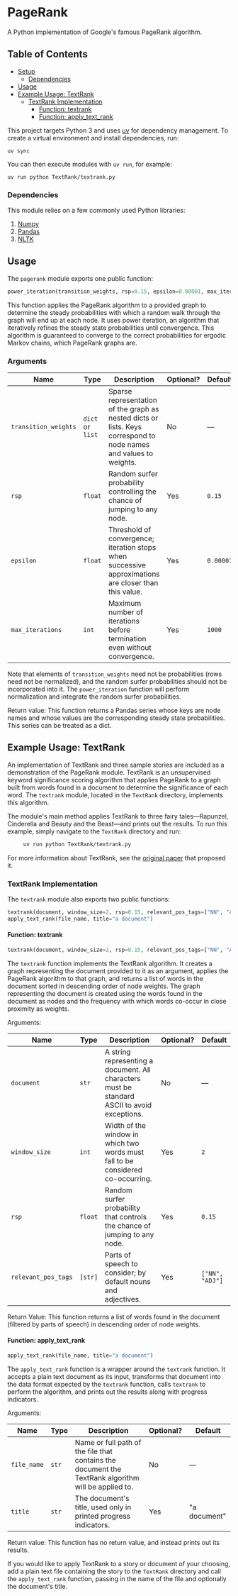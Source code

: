 # PageRank
A Python implementation of Google's famous PageRank algorithm.

## Table of Contents
- [Setup](#setup)
  - [Dependencies](#dependencies)
- [Usage](#usage)
- [Example Usage: TextRank](#example-usage-textrank)
  - [TextRank Implementation](#textrank-implementation)
    - [Function: textrank](#function-textrank)
    - [Function: apply_text_rank](#function-apply-text-rank)

This project targets Python 3 and uses [uv](https://github.com/astral-sh/uv) for
dependency management. To create a virtual environment and install
dependencies, run:

```
uv sync
```

You can then execute modules with `uv run`, for example:

```
uv run python TextRank/textrank.py
```

### Dependencies

This module relies on a few commonly used Python libraries:

1.  [Numpy](http://www.numpy.org/)
2.  [Pandas](http://pandas.pydata.org/)
3.  [NLTK](https://www.nltk.org/)

## Usage
The `pagerank` module exports one public function:

```python
power_iteration(transition_weights, rsp=0.15, epsilon=0.00001, max_iterations=1000)
```

This function applies the PageRank algorithm to a provided graph to determine the steady probabilities with which a random walk through the graph will end up at each node. It uses power iteration, an algorithm that iteratively refines the steady state probabilities until convergence. This algorithm is guaranteed to converge to the correct probabilities for ergodic Markov chains, which PageRank graphs are.

### Arguments

| Name | Type | Description | Optional? | Default |
|------|------|-------------|-----------|---------|
| `transition_weights` | `dict` or `list` | Sparse representation of the graph as nested dicts or lists. Keys correspond to node names and values to weights. | No | — |
| `rsp` | `float` | Random surfer probability controlling the chance of jumping to any node. | Yes | `0.15` |
| `epsilon` | `float` | Threshold of convergence; iteration stops when successive approximations are closer than this value. | Yes | `0.00001` |
| `max_iterations` | `int` | Maximum number of iterations before termination even without convergence. | Yes | `1000` |

Note that elements of `transition_weights` need not be probabilities (rows need not be normalized), and the random surfer probabilities should not be incorporated into it. The `power_iteration` function will perform normalization and integrate the random surfer probabilities.

Return value: This function returns a Pandas series whose keys are node names and whose values are the corresponding steady state probabilities. This series can be treated as a dict.

## Example Usage: TextRank
An implementation of TextRank and three sample stories are included as a demonstration of the PageRank module. TextRank is an unsupervised keyword significance scoring algorithm that applies PageRank to a graph built from words found in a document to determine the significance of each word. The `textrank` module, located in the `TextRank` directory, implements this algorithm.

The module's main method applies TextRank to three fairy tales—Rapunzel, Cinderella and Beauty and the Beast—and prints out the results. To run this example, simply navigate to the `TextRank` directory and run:

```bash
     uv run python TextRank/textrank.py
```

For more information about TextRank, see the [original paper](https://web.eecs.umich.edu/~mihalcea/papers/mihalcea.emnlp04.pdf) that proposed it.

### TextRank Implementation
The `textrank` module also exports two public functions:

```python
textrank(document, window_size=2, rsp=0.15, relevant_pos_tags=["NN", "ADJ"])
apply_text_rank(file_name, title="a document")
```

#### Function: textrank

```python
textrank(document, window_size=2, rsp=0.15, relevant_pos_tags=["NN", "ADJ"])
```

The `textrank` function implements the TextRank algorithm. It creates a graph representing the document provided to it as an argument, applies the PageRank algorithm to that graph, and returns a list of words in the document sorted in descending order of node weights. The graph representing the document is created using the words found in the document as nodes and the frequency with which words co-occur in close proximity as weights.

Arguments:

| Name | Type | Description | Optional? | Default |
|------|------|-------------|-----------|---------|
| `document` | `str` | A string representing a document. All characters must be standard ASCII to avoid exceptions. | No | — |
| `window_size` | `int` | Width of the window in which two words must fall to be considered co-occurring. | Yes | `2` |
| `rsp` | `float` | Random surfer probability that controls the chance of jumping to any node. | Yes | `0.15` |
| `relevant_pos_tags` | `[str]` | Parts of speech to consider; by default nouns and adjectives. | Yes | `["NN", "ADJ"]` |

Return Value: This function returns a list of words found in the document (filtered by parts of speech) in descending order of node weights.

#### Function: apply_text_rank

```python
apply_text_rank(file_name, title="a document")
```

The `apply_text_rank` function is a wrapper around the `textrank` function. It accepts a plain text document as its input, transforms that document into the data format expected by the `textrank` function, calls `textrank` to perform the algorithm, and prints out the results along with progress indicators.

Arguments:

| Name | Type | Description | Optional? | Default |
|------|------|-------------|-----------|---------|
| `file_name` | `str` | Name or full path of the file that contains the document the TextRank algorithm will be applied to. | No | — |
| `title` | `str` | The document's title, used only in printed progress indicators. | Yes | "a document" |

Return value: This function has no return value, and instead prints out its results.

If you would like to apply TextRank to a story or document of your choosing, add a plain text file containing the story to the `TextRank` directory and call the `apply_text_rank` function, passing in the name of the file and optionally the document's title.
